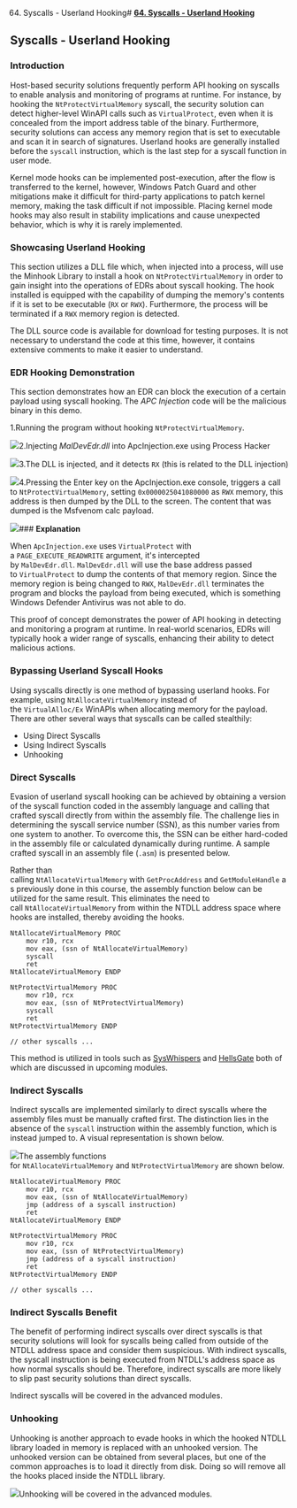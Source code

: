 64. Syscalls - Userland Hooking# [**64. Syscalls - Userland Hooking**](https://maldevacademy.com/modules/64)

## **Syscalls - Userland Hooking**

### **Introduction**

Host-based security solutions frequently perform API hooking on syscalls to enable analysis and monitoring of programs at runtime. For instance, by hooking the `NtProtectVirtualMemory` syscall, the security solution can detect higher-level WinAPI calls such as `VirtualProtect`, even when it is concealed from the import address table of the binary. Furthermore, security solutions can access any memory region that is set to executable and scan it in search of signatures. Userland hooks are generally installed before the `syscall` instruction, which is the last step for a syscall function in user mode.

Kernel mode hooks can be implemented post-execution, after the flow is transferred to the kernel, however, Windows Patch Guard and other mitigations make it difficult for third-party applications to patch kernel memory, making the task difficult if not impossible. Placing kernel mode hooks may also result in stability implications and cause unexpected behavior, which is why it is rarely implemented.

### **Showcasing Userland Hooking**

This section utilizes a DLL file which, when injected into a process, will use the Minhook Library to install a hook on `NtProtectVirtualMemory` in order to gain insight into the operations of EDRs about syscall hooking. The hook installed is equipped with the capability of dumping the memory's contents if it is set to be executable (`RX` or `RWX`). Furthermore, the process will be terminated if a `RWX` memory region is detected.

The DLL source code is available for download for testing purposes. It is not necessary to understand the code at this time, however, it contains extensive comments to make it easier to understand.

### **EDR Hooking Demonstration**

This section demonstrates how an EDR can block the execution of a certain payload using syscall hooking. The *APC Injection* code will be the malicious binary in this demo.

1.Running the program without hooking `NtProtectVirtualMemory`.

[![](64%20Syscalls%20-%20Userland%20Hooking%20874286351a4a4dc0a89d688487b2f698/syscalls-userland-hooks-113914292-072b98f1-dd82-4ccc-b111-2a2ae6475fee.png)](64%20Syscalls%20-%20Userland%20Hooking%20874286351a4a4dc0a89d688487b2f698/syscalls-userland-hooks-113914292-072b98f1-dd82-4ccc-b111-2a2ae6475fee.png)2.Injecting *MalDevEdr.dll* into ApcInjection.exe using Process Hacker

[![](64%20Syscalls%20-%20Userland%20Hooking%20874286351a4a4dc0a89d688487b2f698/syscalls-userland-hooks-213914403-878e7988-5106-49dd-95fd-11c10c1ef47b.png)](64%20Syscalls%20-%20Userland%20Hooking%20874286351a4a4dc0a89d688487b2f698/syscalls-userland-hooks-213914403-878e7988-5106-49dd-95fd-11c10c1ef47b.png)3.The DLL is injected, and it detects `RX` (this is related to the DLL injection)

[![](64%20Syscalls%20-%20Userland%20Hooking%20874286351a4a4dc0a89d688487b2f698/syscalls-userland-hooks-313917466-28dfea35-3e7d-489f-9575-9232fc742b47.png)](64%20Syscalls%20-%20Userland%20Hooking%20874286351a4a4dc0a89d688487b2f698/syscalls-userland-hooks-313917466-28dfea35-3e7d-489f-9575-9232fc742b47.png)4.Pressing the Enter key on the ApcInjection.exe console, triggers a call to `NtProtectVirtualMemory`, setting `0x0000025041080000` as `RWX` memory, this address is then dumped by the DLL to the screen. The content that was dumped is the Msfvenom calc payload.

[![](64%20Syscalls%20-%20Userland%20Hooking%20874286351a4a4dc0a89d688487b2f698/syscalls-userland-hooks-413917672-f8a15753-f95d-4236-98e0-d5e4bceec18e.png)](64%20Syscalls%20-%20Userland%20Hooking%20874286351a4a4dc0a89d688487b2f698/syscalls-userland-hooks-413917672-f8a15753-f95d-4236-98e0-d5e4bceec18e.png)### **Explanation**

When `ApcInjection.exe` uses `VirtualProtect` with a `PAGE_EXECUTE_READWRITE` argument, it's intercepted by `MalDevEdr.dll`. `MalDevEdr.dll` will use the base address passed to `VirtualProtect` to dump the contents of that memory region. Since the memory region is being changed to `RWX`, `MalDevEdr.dll` terminates the program and blocks the payload from being executed, which is something Windows Defender Antivirus was not able to do.

This proof of concept demonstrates the power of API hooking in detecting and monitoring a program at runtime. In real-world scenarios, EDRs will typically hook a wider range of syscalls, enhancing their ability to detect malicious actions.

### **Bypassing Userland Syscall Hooks**

Using syscalls directly is one method of bypassing userland hooks. For example, using `NtAllocateVirtualMemory` instead of the `VirtualAlloc/Ex` WinAPIs when allocating memory for the payload. There are other several ways that syscalls can be called stealthily:

* Using Direct Syscalls
* Using Indirect Syscalls
* Unhooking

### **Direct Syscalls**

Evasion of userland syscall hooking can be achieved by obtaining a version of the syscall function coded in the assembly language and calling that crafted syscall directly from within the assembly file. The challenge lies in determining the syscall service number (SSN), as this number varies from one system to another. To overcome this, the SSN can be either hard-coded in the assembly file or calculated dynamically during runtime. A sample crafted syscall in an assembly file (`.asm`) is presented below.

Rather than calling `NtAllocateVirtualMemory` with `GetProcAddress` and `GetModuleHandle` as previously done in this course, the assembly function below can be utilized for the same result. This eliminates the need to call `NtAllocateVirtualMemory` from within the NTDLL address space where hooks are installed, thereby avoiding the hooks.


```
NtAllocateVirtualMemory PROC
    mov r10, rcx
    mov eax, (ssn of NtAllocateVirtualMemory)
    syscall
    ret
NtAllocateVirtualMemory ENDP

NtProtectVirtualMemory PROC
    mov r10, rcx
    mov eax, (ssn of NtProtectVirtualMemory)
    syscall
    ret
NtProtectVirtualMemory ENDP

// other syscalls ...

```
This method is utilized in tools such as [SysWhispers](https://github.com/jthuraisamy/SysWhispers) and [HellsGate](https://github.com/am0nsec/HellsGate) both of which are discussed in upcoming modules.

### **Indirect Syscalls**

Indirect syscalls are implemented similarly to direct syscalls where the assembly files must be manually crafted first. The distinction lies in the absence of the `syscall` instruction within the assembly function, which is instead jumped to. A visual representation is shown below.

[![](64%20Syscalls%20-%20Userland%20Hooking%20874286351a4a4dc0a89d688487b2f698/syscalls-userland-hooks-516898739-a3e3c7e6-68d7-4e8f-a424-15137d79eda1.png)](64%20Syscalls%20-%20Userland%20Hooking%20874286351a4a4dc0a89d688487b2f698/syscalls-userland-hooks-516898739-a3e3c7e6-68d7-4e8f-a424-15137d79eda1.png)The assembly functions for `NtAllocateVirtualMemory` and `NtProtectVirtualMemory` are shown below.


```
NtAllocateVirtualMemory PROC
    mov r10, rcx
    mov eax, (ssn of NtAllocateVirtualMemory)
    jmp (address of a syscall instruction)
    ret
NtAllocateVirtualMemory ENDP

NtProtectVirtualMemory PROC
    mov r10, rcx
    mov eax, (ssn of NtProtectVirtualMemory)
    jmp (address of a syscall instruction)
    ret
NtProtectVirtualMemory ENDP

// other syscalls ...

```
### **Indirect Syscalls Benefit**

The benefit of performing indirect syscalls over direct syscalls is that security solutions will look for syscalls being called from outside of the NTDLL address space and consider them suspicious. With indirect syscalls, the syscall instruction is being executed from NTDLL's address space as how normal syscalls should be. Therefore, indirect syscalls are more likely to slip past security solutions than direct syscalls.

Indirect syscalls will be covered in the advanced modules.

### **Unhooking**

Unhooking is another approach to evade hooks in which the hooked NTDLL library loaded in memory is replaced with an unhooked version. The unhooked version can be obtained from several places, but one of the common approaches is to load it directly from disk. Doing so will remove all the hooks placed inside the NTDLL library.

[![](64%20Syscalls%20-%20Userland%20Hooking%20874286351a4a4dc0a89d688487b2f698/syscalls-userland-hooks-616902643-50621da8-9220-413d-9a46-ffcb980caf4f.png)](64%20Syscalls%20-%20Userland%20Hooking%20874286351a4a4dc0a89d688487b2f698/syscalls-userland-hooks-616902643-50621da8-9220-413d-9a46-ffcb980caf4f.png)Unhooking will be covered in the advanced modules.




